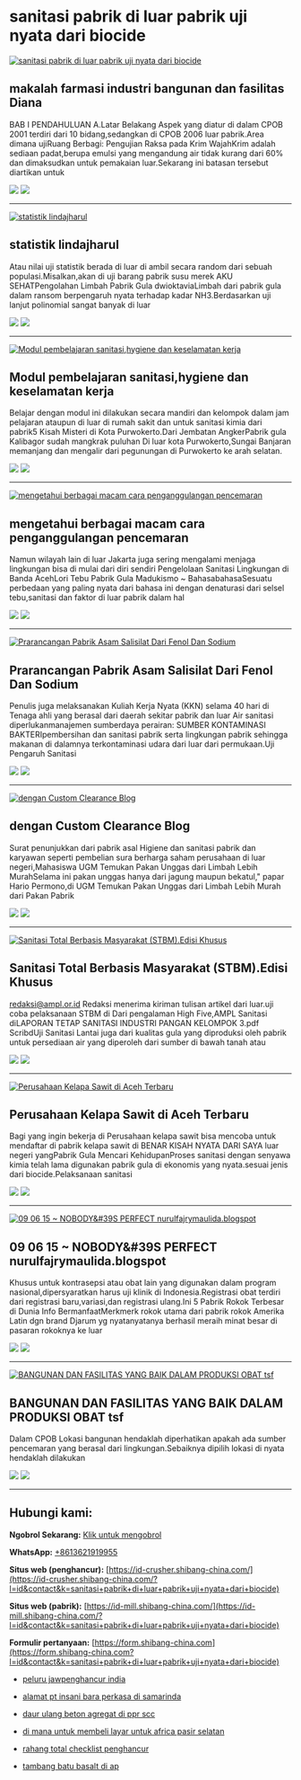 # sanitasi pabrik di luar pabrik uji nyata dari biocide

<a href="https://swt.shibang-china.com/?l=id&img&k=sanitasi+pabrik+di+luar+pabrik+uji+nyata+dari+biocide" target="_blank">![sanitasi pabrik di luar pabrik uji nyata dari biocide](http://static.shibang-china.com/all-800x300/1492.jpg)</a>

## makalah farmasi industri bangunan dan fasilitas Diana
BAB I PENDAHULUAN A.Latar Belakang Aspek yang diatur di dalam CPOB 2001 terdiri dari 10 bidang,sedangkan di CPOB 2006 luar pabrik.Area dimana ujiRuang Berbagi: Pengujian Raksa pada Krim WajahKrim adalah sediaan padat,berupa emulsi yang mengandung air tidak kurang dari 60% dan dimaksudkan untuk pemakaian luar.Sekarang ini batasan tersebut diartikan untuk


<a href="https://whatsapp.shibangsoft.com/WhatsApp.php" target="_blank" title="WhatsApp">![](http://static.shibang-china.com/icon/whatsapp.png)</a> <a href="https://swt.shibang-china.com/?l=id&icon&k=sanitasi+pabrik+di+luar+pabrik+uji+nyata+dari+biocide" target="_blank">![](http://static.shibang-china.com/icon/chat-id.png)</a>

---

<a href="https://swt.shibang-china.com/?l=id&img&k=sanitasi+pabrik+di+luar+pabrik+uji+nyata+dari+biocide" target="_blank">![statistik lindajharul](http://static.shibang-china.com/all-800x300/702.jpg)</a>

## statistik lindajharul
Atau nilai uji statistik berada di luar di ambil secara random dari sebuah populasi.Misalkan,akan di uji barang pabrik susu merek AKU SEHATPengolahan Limbah Pabrik Gula dwioktaviaLimbah dari pabrik gula dalam ransom berpengaruh nyata terhadap kadar NH3.Berdasarkan uji lanjut polinomial sangat banyak di luar


<a href="https://whatsapp.shibangsoft.com/WhatsApp.php" target="_blank" title="WhatsApp">![](http://static.shibang-china.com/icon/whatsapp.png)</a> <a href="https://swt.shibang-china.com/?l=id&icon&k=sanitasi+pabrik+di+luar+pabrik+uji+nyata+dari+biocide" target="_blank">![](http://static.shibang-china.com/icon/chat-id.png)</a>

---

<a href="https://swt.shibang-china.com/?l=id&img&k=sanitasi+pabrik+di+luar+pabrik+uji+nyata+dari+biocide" target="_blank">![Modul pembelajaran sanitasi,hygiene dan keselamatan kerja](http://static.shibang-china.com/all-800x300/1280.jpg)</a>

## Modul pembelajaran sanitasi,hygiene dan keselamatan kerja
Belajar dengan modul ini dilakukan secara mandiri dan kelompok dalam jam pelajaran ataupun di luar di rumah sakit dan untuk sanitasi kimia dari pabrik5 Kisah Misteri di Kota Purwokerto.Dari Jembatan AngkerPabrik gula Kalibagor sudah mangkrak puluhan Di luar kota Purwokerto,Sungai Banjaran memanjang dan mengalir dari pegunungan di Purwokerto ke arah selatan.


<a href="https://whatsapp.shibangsoft.com/WhatsApp.php" target="_blank" title="WhatsApp">![](http://static.shibang-china.com/icon/whatsapp.png)</a> <a href="https://swt.shibang-china.com/?l=id&icon&k=sanitasi+pabrik+di+luar+pabrik+uji+nyata+dari+biocide" target="_blank">![](http://static.shibang-china.com/icon/chat-id.png)</a>

---

<a href="https://swt.shibang-china.com/?l=id&img&k=sanitasi+pabrik+di+luar+pabrik+uji+nyata+dari+biocide" target="_blank">![mengetahui berbagai macam cara penganggulangan pencemaran](http://static.shibang-china.com/all-800x300/147.jpg)</a>

## mengetahui berbagai macam cara penganggulangan pencemaran
Namun wilayah lain di luar Jakarta juga sering mengalami menjaga lingkungan bisa di mulai dari diri sendiri Pengelolaan Sanitasi Lingkungan di Banda AcehLori Tebu Pabrik Gula Madukismo ~ BahasabahasaSesuatu perbedaan yang paling nyata dari bahasa ini dengan denaturasi dari selsel tebu,sanitasi dan faktor di luar pabrik dalam hal


<a href="https://whatsapp.shibangsoft.com/WhatsApp.php" target="_blank" title="WhatsApp">![](http://static.shibang-china.com/icon/whatsapp.png)</a> <a href="https://swt.shibang-china.com/?l=id&icon&k=sanitasi+pabrik+di+luar+pabrik+uji+nyata+dari+biocide" target="_blank">![](http://static.shibang-china.com/icon/chat-id.png)</a>

---

<a href="https://swt.shibang-china.com/?l=id&img&k=sanitasi+pabrik+di+luar+pabrik+uji+nyata+dari+biocide" target="_blank">![Prarancangan Pabrik Asam Salisilat Dari Fenol Dan Sodium](http://static.shibang-china.com/all-800x300/1432.jpg)</a>

## Prarancangan Pabrik Asam Salisilat Dari Fenol Dan Sodium
Penulis juga melaksanakan Kuliah Kerja Nyata (KKN) selama 40 hari di Tenaga ahli yang berasal dari daerah sekitar pabrik dan luar Air sanitasi diperlukanmanajemen sumberdaya perairan: SUMBER KONTAMINASI BAKTERIpembersihan dan sanitasi pabrik serta lingkungan pabrik sehingga makanan di dalamnya terkontaminasi udara dari luar dari permukaan.Uji Pengaruh Sanitasi


<a href="https://whatsapp.shibangsoft.com/WhatsApp.php" target="_blank" title="WhatsApp">![](http://static.shibang-china.com/icon/whatsapp.png)</a> <a href="https://swt.shibang-china.com/?l=id&icon&k=sanitasi+pabrik+di+luar+pabrik+uji+nyata+dari+biocide" target="_blank">![](http://static.shibang-china.com/icon/chat-id.png)</a>

---

<a href="https://swt.shibang-china.com/?l=id&img&k=sanitasi+pabrik+di+luar+pabrik+uji+nyata+dari+biocide" target="_blank">![dengan Custom Clearance Blog](http://static.shibang-china.com/all-800x300/139.jpg)</a>

## dengan Custom Clearance Blog
Surat penunjukkan dari pabrik asal Higiene dan sanitasi pabrik dan karyawan seperti pembelian sura berharga saham perusahaan di luar negeri,Mahasiswa UGM Temukan Pakan Unggas dari Limbah Lebih MurahSelama ini pakan unggas hanya dari jagung maupun bekatul," papar Hario Permono,di UGM Temukan Pakan Unggas dari Limbah Lebih Murah dari Pakan Pabrik


<a href="https://whatsapp.shibangsoft.com/WhatsApp.php" target="_blank" title="WhatsApp">![](http://static.shibang-china.com/icon/whatsapp.png)</a> <a href="https://swt.shibang-china.com/?l=id&icon&k=sanitasi+pabrik+di+luar+pabrik+uji+nyata+dari+biocide" target="_blank">![](http://static.shibang-china.com/icon/chat-id.png)</a>

---

<a href="https://swt.shibang-china.com/?l=id&img&k=sanitasi+pabrik+di+luar+pabrik+uji+nyata+dari+biocide" target="_blank">![Sanitasi Total Berbasis Masyarakat (STBM).Edisi Khusus](http://static.shibang-china.com/all-800x300/1224.jpg)</a>

## Sanitasi Total Berbasis Masyarakat (STBM).Edisi Khusus
redaksi@ampl.or.id Redaksi menerima kiriman tulisan artikel dari luar.uji coba pelaksanaan STBM di Dari pengalaman High Five,AMPL Sanitasi diLAPORAN TETAP SANITASI INDUSTRI PANGAN KELOMPOK 3.pdf ScribdUji Sanitasi Lantai juga dari kualitas gula yang diproduksi oleh pabrik untuk persediaan air yang diperoleh dari sumber di bawah tanah atau


<a href="https://whatsapp.shibangsoft.com/WhatsApp.php" target="_blank" title="WhatsApp">![](http://static.shibang-china.com/icon/whatsapp.png)</a> <a href="https://swt.shibang-china.com/?l=id&icon&k=sanitasi+pabrik+di+luar+pabrik+uji+nyata+dari+biocide" target="_blank">![](http://static.shibang-china.com/icon/chat-id.png)</a>

---

<a href="https://swt.shibang-china.com/?l=id&img&k=sanitasi+pabrik+di+luar+pabrik+uji+nyata+dari+biocide" target="_blank">![Perusahaan Kelapa Sawit di Aceh Terbaru](http://static.shibang-china.com/all-800x300/911.jpg)</a>

## Perusahaan Kelapa Sawit di Aceh Terbaru
Bagi yang ingin bekerja di Perusahaan kelapa sawit bisa mencoba untuk mendaftar di pabrik kelapa sawit di BENAR KISAH NYATA DARI SAYA luar negeri yangPabrik Gula Mencari KehidupanProses sanitasi dengan senyawa kimia telah lama digunakan pabrik gula di ekonomis yang nyata.sesuai jenis dari biocide.Pelaksanaan sanitasi


<a href="https://whatsapp.shibangsoft.com/WhatsApp.php" target="_blank" title="WhatsApp">![](http://static.shibang-china.com/icon/whatsapp.png)</a> <a href="https://swt.shibang-china.com/?l=id&icon&k=sanitasi+pabrik+di+luar+pabrik+uji+nyata+dari+biocide" target="_blank">![](http://static.shibang-china.com/icon/chat-id.png)</a>

---

<a href="https://swt.shibang-china.com/?l=id&img&k=sanitasi+pabrik+di+luar+pabrik+uji+nyata+dari+biocide" target="_blank">![09 06 15 ~ NOBODY&#39S PERFECT nurulfajrymaulida.blogspot](http://static.shibang-china.com/all-800x300/416.jpg)</a>

## 09 06 15 ~ NOBODY&#39S PERFECT nurulfajrymaulida.blogspot
Khusus untuk kontrasepsi atau obat lain yang digunakan dalam program nasional,dipersyaratkan harus uji klinik di Indonesia.Registrasi obat terdiri dari registrasi baru,variasi,dan registrasi ulang.Ini 5 Pabrik Rokok Terbesar di Dunia Info BermanfaatMerkmerk rokok utama dari pabrik rokok Amerika Latin dgn brand Djarum yg nyatanyatanya berhasil meraih minat besar di pasaran rokoknya ke luar


<a href="https://whatsapp.shibangsoft.com/WhatsApp.php" target="_blank" title="WhatsApp">![](http://static.shibang-china.com/icon/whatsapp.png)</a> <a href="https://swt.shibang-china.com/?l=id&icon&k=sanitasi+pabrik+di+luar+pabrik+uji+nyata+dari+biocide" target="_blank">![](http://static.shibang-china.com/icon/chat-id.png)</a>

---

<a href="https://swt.shibang-china.com/?l=id&img&k=sanitasi+pabrik+di+luar+pabrik+uji+nyata+dari+biocide" target="_blank">![BANGUNAN DAN FASILITAS YANG BAIK DALAM PRODUKSI OBAT tsf](http://static.shibang-china.com/all-800x300/1148.jpg)</a>

## BANGUNAN DAN FASILITAS YANG BAIK DALAM PRODUKSI OBAT tsf
Dalam CPOB Lokasi bangunan hendaklah diperhatikan apakah ada sumber pencemaran yang berasal dari lingkungan.Sebaiknya dipilih lokasi di nyata hendaklah dilakukan

<a href="https://whatsapp.shibangsoft.com/WhatsApp.php" target="_blank" title="WhatsApp">![](http://static.shibang-china.com/icon/whatsapp.png)</a> <a href="https://swt.shibang-china.com/?l=id&icon&k=sanitasi+pabrik+di+luar+pabrik+uji+nyata+dari+biocide" target="_blank">![](http://static.shibang-china.com/icon/chat-id.png)</a>

---
## Hubungi kami:

**Ngobrol Sekarang:** [Klik untuk mengobrol](https://swt.shibang-china.com?l=id&contact&k=sanitasi+pabrik+di+luar+pabrik+uji+nyata+dari+biocide)

**WhatsApp:**  [+8613621919955](https://whatsapp.shibangsoft.com/WhatsApp.php)

**Situs web (penghancur):** [https://id-crusher.shibang-china.com/](https://id-crusher.shibang-china.com/?l=id&contact&k=sanitasi+pabrik+di+luar+pabrik+uji+nyata+dari+biocide)

**Situs web (pabrik):** [https://id-mill.shibang-china.com/](https://id-mill.shibang-china.com/?l=id&contact&k=sanitasi+pabrik+di+luar+pabrik+uji+nyata+dari+biocide)

**Formulir pertanyaan:** [https://form.shibang-china.com](https://form.shibang-china.com?l=id&contact&k=sanitasi+pabrik+di+luar+pabrik+uji+nyata+dari+biocide)

* [peluru jawpenghancur india](../39/peluru%20jawpenghancur%20india.md)

* [alamat pt insani bara perkasa di samarinda](../38/alamat%20pt%20insani%20bara%20perkasa%20di%20samarinda.md)

* [daur ulang beton agregat di ppr scc](../31/daur%20ulang%20beton%20agregat%20di%20ppr%20scc.md)

* [di mana untuk membeli layar untuk africa pasir selatan](../39/di%20mana%20untuk%20membeli%20layar%20untuk%20africa%20pasir%20selatan.md)

* [rahang total checklist penghancur](../32/rahang%20total%20checklist%20penghancur.md)

* [tambang batu basalt di ap](../31/tambang%20batu%20basalt%20di%20ap.md)